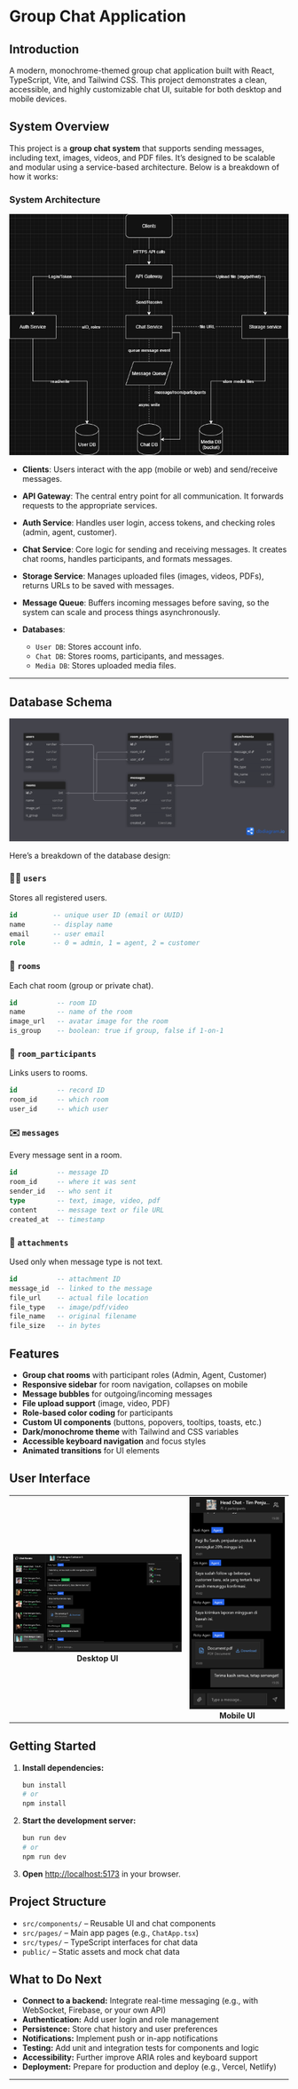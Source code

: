 # Group Chat Application

## Introduction

A modern, monochrome-themed group chat application built with React, TypeScript, Vite, and Tailwind CSS. This project demonstrates a clean, accessible, and highly customizable chat UI, suitable for both desktop and mobile devices.

## System Overview

This project is a **group chat system** that supports sending messages, including text, images, videos, and PDF files. It’s designed to be scalable and modular using a service-based architecture. Below is a breakdown of how it works:

### System Architecture

![System Diagram](./system-design.png)

* **Clients**: Users interact with the app (mobile or web) and send/receive messages.
* **API Gateway**: The central entry point for all communication. It forwards requests to the appropriate services.
* **Auth Service**: Handles user login, access tokens, and checking roles (admin, agent, customer).
* **Chat Service**: Core logic for sending and receiving messages. It creates chat rooms, handles participants, and formats messages.
* **Storage Service**: Manages uploaded files (images, videos, PDFs), returns URLs to be saved with messages.
* **Message Queue**: Buffers incoming messages before saving, so the system can scale and process things asynchronously.
* **Databases**:

  * `User DB`: Stores account info.
  * `Chat DB`: Stores rooms, participants, and messages.
  * `Media DB`: Stores uploaded media files.

---

## Database Schema

![Database ERD](./erd.png)

Here’s a breakdown of the database design:

### 🧍‍♂️ `users`

Stores all registered users.

```sql
id         -- unique user ID (email or UUID)
name       -- display name
email      -- user email
role       -- 0 = admin, 1 = agent, 2 = customer
```

### 💬 `rooms`

Each chat room (group or private chat).

```sql
id          -- room ID
name        -- name of the room
image_url   -- avatar image for the room
is_group    -- boolean: true if group, false if 1-on-1
```

### 👥 `room_participants`

Links users to rooms.

```sql
id          -- record ID
room_id     -- which room
user_id     -- which user
```

### ✉️ `messages`

Every message sent in a room.

```sql
id          -- message ID
room_id     -- where it was sent
sender_id   -- who sent it
type        -- text, image, video, pdf
content     -- message text or file URL
created_at  -- timestamp
```

### 📎 `attachments`

Used only when message type is not text.

```sql
id          -- attachment ID
message_id  -- linked to the message
file_url    -- actual file location
file_type   -- image/pdf/video
file_name   -- original filename
file_size   -- in bytes
```

## Features

- **Group chat rooms** with participant roles (Admin, Agent, Customer)
- **Responsive sidebar** for room navigation, collapses on mobile
- **Message bubbles** for outgoing/incoming messages
- **File upload support** (image, video, PDF)
- **Role-based color coding** for participants
- **Custom UI components** (buttons, popovers, tooltips, toasts, etc.)
- **Dark/monochrome theme** with Tailwind and CSS variables
- **Accessible keyboard navigation** and focus styles
- **Animated transitions** for UI elements


## User Interface

<div align="center">
  <table>
    <tr>
      <td align="center"><img src="./ui.png" alt="Desktop UI" width="320" /><br /><b>Desktop UI</b></td>
      <td align="center"><img src="./mobile-ui.png" alt="Mobile UI" width="180" /><br /><b>Mobile UI</b></td>
    </tr>
  </table>
</div>

## Getting Started

1. **Install dependencies:**
   ```bash
   bun install
   # or
   npm install
   ```

2. **Start the development server:**
   ```bash
   bun run dev
   # or
   npm run dev
   ```

3. **Open** [http://localhost:5173](http://localhost:5173) in your browser.

## Project Structure

- `src/components/` – Reusable UI and chat components
- `src/pages/` – Main app pages (e.g., `ChatApp.tsx`)
- `src/types/` – TypeScript interfaces for chat data
- `public/` – Static assets and mock chat data

## What to Do Next

- **Connect to a backend:** Integrate real-time messaging (e.g., with WebSocket, Firebase, or your own API)
- **Authentication:** Add user login and role management
- **Persistence:** Store chat history and user preferences
- **Notifications:** Implement push or in-app notifications
- **Testing:** Add unit and integration tests for components and logic
- **Accessibility:** Further improve ARIA roles and keyboard support
- **Deployment:** Prepare for production and deploy (e.g., Vercel, Netlify)

---